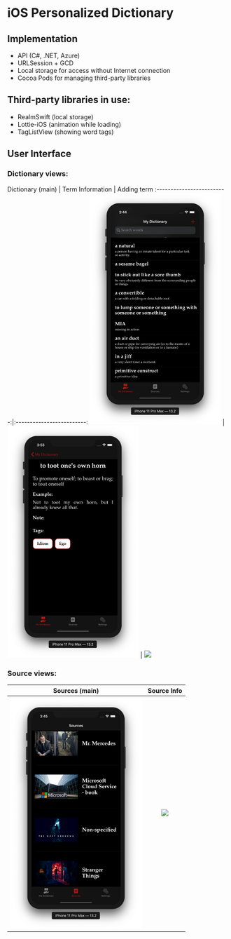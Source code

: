 # iOS Personalized Dictionary

## Implementation
* API (C#, .NET, Azure)
* URLSession + GCD
* Local storage for access without Internet connection
* Cocoa Pods for managing third-party libraries

## Third-party libraries in use:
* RealmSwift (local storage)
* Lottie-iOS (animation while loading)
* TagListView (showing word tags)

## User Interface

### Dictionary views:
Dictionary (main)             |  Term Information |  Adding term
:-------------------------:|:-------------------------:
<img src="Images/Dictionary Main.png" width= 300>   |  <img src="Images/Word Info.png" width= 300>  |  <img src="Images/Adding term.gif" width= 300> 

### Source views:
Sources (main)             |  Source Info
:-------------------------:|:-------------------------:
<img src="Images/Sources Main.png" width= 300>   |  <img src="Images/Source Info.gif" width= 300> 


